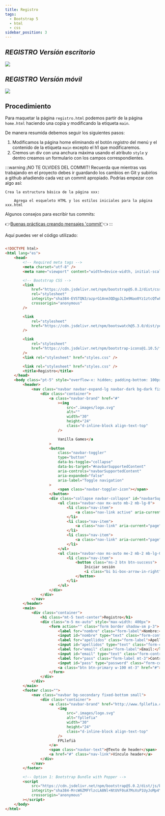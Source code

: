 ```yaml
---
title: Registro
tags:
  - Bootstrap 5
  - html
  - css
sidebar_position: 3
---
```

## *REGISTRO Versíón escritorio* 

![](/imagenes/v1/prototipos/registro/registro.png)

## *REGISTRO Versíón móvil* 


![](/imagenes/v1/prototipos/registro/registro_movil.png)

## Procedimiento

Para maquetar la página `registro.html` podemos partir de la página `home.html` haciendo una copia y modificando la etiqueta `main`. 

De manera resumida debemos seguir los siguientes pasos:
1. Modificamos la página home eliminando el botón *registro* del menú y el contenido de la etiqueta `main` excepto el h1 que modificaremos.
2. Cremos un div con una anchura máxima usando el atributo `style` y dentro creamos un formulario con los campos correspondientes.

:::warning ¡NO TE OLVIDES DEL COMMIT!
Recuerda que mientras vas trabajando en el proyecto  debes ir guardando los cambios en Git y subirlos a github añadiendo cada vez un commit apropiado. Podrías empezar con algo así: 

	Crea la estructura básica de la página xxx:
  
		Agrega el esqueleto HTML y los estilos iniciales para la página xxx.html

Algunos consejos para escribir tus commits:

👉[Buenas prácticas creando mensajes 'commit'](/blog/commit)👈
:::

Aquí puedes ver el código utilizado:

```html title="registro.html"

<!DOCTYPE html>
<html lang="es">
	<head>
		<!-- Required meta tags -->
		<meta charset="utf-8" />
		<meta name="viewport" content="width=device-width, initial-scale=1" />

		<!-- Bootstrap CSS -->
		<link
			href="https://cdn.jsdelivr.net/npm/bootstrap@5.0.2/dist/css/bootstrap.min.css"
			rel="stylesheet"
			integrity="sha384-EVSTQN3/azprG1Anm3QDgpJLIm9Nao0Yz1ztcQTwFspd3yD65VohhpuuCOmLASjC"
			crossorigin="anonymous"
		/>

		<link
			rel="stylesheet"
			href="https://cdn.jsdelivr.net/npm/bootswatch@5.3.0/dist/yeti/bootstrap.min.css"
		/>

		<link
			rel="stylesheet"
			href="https://cdn.jsdelivr.net/npm/bootstrap-icons@1.10.5/font/bootstrap-icons.css"
		/>
		<link rel="stylesheet" href="styles.css" />

		<link rel="stylesheet" href="styles.css" />
		<title>Registro</title>
	</head>
	<body class="pt-5" style="overflow-x: hidden; padding-bottom: 100px">
		<header>
			<nav class="navbar navbar-expand-lg navbar-dark bg-dark fixed-top">
				<div class="container">
					<a class="navbar-brand" href="#"
						><img
							src=".images/logo.svg"
							alt=""
							width="30"
							height="24"
							class="d-inline-block align-text-top"
						/>

						Vanilla Games</a
					>
					<button
						class="navbar-toggler"
						type="button"
						data-bs-toggle="collapse"
						data-bs-target="#navbarSupportedContent"
						aria-controls="navbarSupportedContent"
						aria-expanded="false"
						aria-label="Toggle navigation"
					>
						<span class="navbar-toggler-icon"></span>
					</button>
					<div class="collapse navbar-collapse" id="navbarSupportedContent">
						<ul class="navbar-nav mx-auto mb-2 mb-lg-0">
							<li class="nav-item">
								<a class="nav-link active" aria-current="page" href="#">Home</a>
							</li>
							<li class="nav-item">
								<a class="nav-link" aria-current="page" href="#">TOP5 Proyectos</a>
							</li>
							<li class="nav-item">
								<a class="nav-link" aria-current="page" href="#">A cerca de</a>
							</li>
						</ul>
						<ul class="navbar-nav ms-auto me-2 mb-2 mb-lg-0">
							<li class="nav-item">
								<button class="ms-2 btn btn-success">
									Iniciar sesión
									<i class="bi bi-box-arrow-in-right"></i>
								</button>
							</li>
						</ul>
					</div>
				</div>
			</nav>
		</header>
		<main>
			<div class="container">
				<h1 class="mt-5 text-center">Registro</h1>
				<div class="m-5 mx-auto" style="max-width: 400px">
					<form action="" class="form border shadow-sm p-3">
						<label for="nombre" class="form-label">Nombre:</label>
						<input id="nombre" type="text" class="form-control" />
						<label for="apellidos" class="form-label">Apellidos:</label>
						<input id="apellidos" type="text" class="form-control" />
						<label for="email" class="form-label">Email:</label>
						<input id="email" type="text" class="form-control" />
						<label for="pass" class="form-label mt-3">Contraseña:</label>
						<input id="pass" type="password" class="form-control" />
						<a class="btn btn-primary w-100 mt-3" href="#">Enviar</a>
					</form>
				</div>
			</div>
		</main>
		<footer class="">
			<nav class="navbar bg-secondary fixed-bottom small">
				<div class="container">
					<a class="navbar-brand" href="http://www.fpllefia.com">
						<img
							src=".images/logo.svg"
							alt="fpllefia"
							width="30"
							height="24"
							class="d-inline-block align-text-top"
						/>
						FPLlefià
					</a>
					<span class="navbar-text">@Texto de header</span>
					<a href="#" class="nav-link">Vínculo header</a>
				</div>
			</nav>
		</footer>

		<!-- Option 1: Bootstrap Bundle with Popper -->
		<script
			src="https://cdn.jsdelivr.net/npm/bootstrap@5.0.2/dist/js/bootstrap.bundle.min.js"
			integrity="sha384-MrcW6ZMFYlzcLA8Nl+NtUVF0sA7MsXsP1UyJoMp4YLEuNSfAP+JcXn/tWtIaxVXM"
			crossorigin="anonymous"
		></script>
	</body>
</html>



```